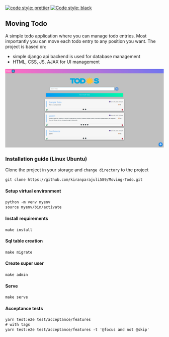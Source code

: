 [![code style: prettier](https://img.shields.io/badge/code_style-prettier-ff69b4.svg?style=flat-square)](https://github.com/prettier/prettier)
[![Code style: black](https://img.shields.io/badge/code%20style-black-000000.svg)](https://github.com/psf/black)

## Moving Todo

A simple todo application where you can manage todo entries.
Most importantly you can move each todo entry to any position you want.
The project is based on:

- simple django api backend is used for database management
- HTML, CSS, JS, AJAX for UI management

![HomePage](Screenshot.png "Screenshot of homepage")

### Installation guide (Linux Ubuntu)

Clone the project in your storage and `change directory` to the project

```shell script
git clone https://github.com/kiranparajuli589/Moving-Todo.git
```

#### Setup virtual environment

```shell script
python -m venv myenv
source myenv/bin/activate
```

#### Install requirements

```shell script
make install
```

#### Sql table creation

```shell script
make migrate
```

#### Create super user

```shell script
make admin
```

#### Serve

```shell script
make serve
```

#### Acceptance tests

```shell script
yarn test:e2e test/acceptance/features
# with tags
yarn test:e2e test/acceptance/features -t '@focus and not @skip'
```
